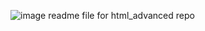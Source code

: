 ![image](https://user-images.githubusercontent.com/109481899/214967699-66c54e89-7c65-43b7-8c1e-30e2e465c2e8.png)
readme file for html_advanced repo

